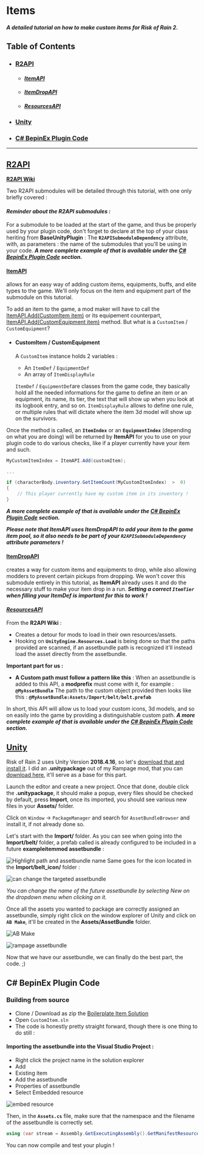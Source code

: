 # Items
***A detailed tutorial on how to make custom items for Risk of Rain 2.***

## Table of Contents

- ### [R2API](https://github.com/risk-of-thunder/R2Wiki/wiki/Custom-Item-Creation#r2api-1)
	- #### [*ItemAPI*](https://github.com/risk-of-thunder/R2Wiki/wiki/Custom-Item-Creation#itemapi-1)
	- #### [*ItemDropAPI*](https://github.com/risk-of-thunder/R2Wiki/wiki/Custom-Item-Creation#itemdropapi-1)
	- #### [*ResourcesAPI*](https://github.com/risk-of-thunder/R2Wiki/wiki/Custom-Item-Creation#resourcesapi-1)
- ### [Unity](https://github.com/risk-of-thunder/R2Wiki/wiki/Custom-Item-Creation#unity-1)
- ### [C# BepinEx Plugin Code](https://github.com/risk-of-thunder/R2Wiki/wiki/Custom-Item-Creation#c-bepinex-plugin-code-1)
---
## [R2API](https://github.com/risk-of-thunder/R2API)
**[R2API Wiki](https://github.com/risk-of-thunder/R2API/wiki)**

Two R2API submodules will be detailed through this tutorial, with one only briefly covered :
#### *Reminder about the R2API submodules :*
For a submodule to be loaded at the start of the game, and thus be properly used by your plugin code, don't forget to declare at the top of your class heriting from **BaseUnityPlugin** : 
The **`R2APISubmoduleDependency`** attribute, with, as parameters : the name of the submodules that you'll be using in your code. 
***A more complete example of that is available under the [C# BepinEx Plugin Code](https://github.com/risk-of-thunder/R2Wiki/wiki/Custom-Item-Creation#c-bepinex-plugin-code-1) section.***

#### [ItemAPI](https://github.com/risk-of-thunder/R2API/blob/master/R2API/ItemAPI.cs)
allows for an easy way of adding custom items, equipments, buffs, and elite types to the game. We'll only focus on the item and equipment part of the submodule on this tutorial.

To add an item to the game, a mod maker will have to call the 
[ItemAPI.Add(CustomItem item)](https://github.com/risk-of-thunder/R2API/blob/master/R2API/ItemAPI.cs#L163) or its equipement counterpart, [ItemAPI.Add(CustomEquipment item)](https://github.com/risk-of-thunder/R2API/blob/master/R2API/ItemAPI.cs#L181) method.
But what is a `CustomItem` / `CustomEquipment`?

- #### CustomItem / CustomEquipment
	A `CustomItem` instance holds 2 variables : 
	- An `ItemDef` / `EquipmentDef`
	- An array of `ItemDisplayRule`
 
  `ItemDef` / `EquipmentDef`are classes from the game code, they basically hold all the needed informations for the game to define an item or an equipment, its name, its tier, the text that will show up when you look at its logbook entry, and so on.
  `ItemDisplayRule` allows to define one rule, or multiple rules that will dictate where the item 3d model will show up on the survivors.

Once the method is called, an **`ItemIndex`** or an **`EquipmentIndex`** (depending on what you are doing) will be returned by **ItemAPI** for you to use on your plugin code to do various checks, like if a player currently have your item and such.
```csharp
MyCustomItemIndex = ItemAPI.Add(customItem);

...

if (characterBody.inventory.GetItemCount(MyCustomItemIndex)  >  0)
{
	// This player currently have my custom item in its inventory !
}
```
***A more complete example of that is available under the [C# BepinEx Plugin Code](https://github.com/risk-of-thunder/R2Wiki/wiki/Custom-Item-Creation#c-bepinex-plugin-code-1) section.***

***Please note that ItemAPI uses ItemDropAPI to add your item to the game item pool, so it also needs to be part of your `R2APISubmoduleDependency` attribute parameters !***


#### [ItemDropAPI](https://github.com/risk-of-thunder/R2API/blob/master/R2API/ItemDropAPI.cs)
creates a way for custom items and equipments to drop, while also allowing modders to prevent certain pickups from dropping. We won't cover this submodule entirely in this tutorial, as **ItemAPI** already uses it and do the necessary stuff to make your item drop in a run. 
***Setting a correct **`ItemTier`** when filling your ItemDef is important for this to work !***

#### [*ResourcesAPI*](https://github.com/risk-of-thunder/R2API/blob/master/R2API/ResourcesAPI.cs)
From the **R2API Wiki** :
- Creates a detour for mods to load in their own resources/assets.
- Hooking on **`UnityEngine.Resources.Load`** is being done so that the paths provided are scanned, if an assetbundle path is recognized it'll instead load the asset directly from the assetbundle.

**Important part for us :**
- **A Custom path must follow a pattern like this** :
When an assetbundle is added to this API, a **modprefix** must come with it, for example : **`@MyAssetBundle`**
The path to the custom object provided then looks like this : **`@MyAssetBundle:Assets/Import/belt/belt.prefab`**

In short, this API will allow us to load your custom icons, 3d models, and so on easily into the game by providing a distinguishable custom path.
***A more complete example of that is available under the [C# BepinEx Plugin Code](https://github.com/risk-of-thunder/R2Wiki/wiki/Custom-Item-Creation#c-bepinex-plugin-code-1) section.***

## [Unity](https://unity.com)
Risk of Rain 2 uses Unity Version **2018.4.16**, so let's [download that and install it](https://download.unity3d.com/download_unity/e6e9ca02b32a/Windows64EditorInstaller/UnitySetup64-2018.4.16f1.exe).
I did an **.unitypackage** out of my Rampage mod, that you can [download here](https://github.com/xiaoxiao921/ItemLib/blob/master/AssetBundle%20Example%20Project.unitypackage), it'll serve as a base for this part.

Launch the editor and create a new project.
Once that done, double click the **.unitypackage**, it should make a popup, every files should be checked by default, press **Import**, once its imported, you should see various new files in your **Assets/** folder.

Click on `Window` -> `PackageManager` and search for `AssetBundleBrowser` and install it, if not already done so.

Let's start with the **Import/** folder.
As you can see when going into the **Import/belt/** folder, a prefab called is already configured to be included in a future **exampleitemmod assetbundle** :

![Highlight path and assetbundle name](https://i.imgur.com/6hCRT1n.png)
Same goes for the icon located in the **Import/belt_icon/** folder : 

![can change the targeted assetbundle](https://i.imgur.com/nUJ8Cmo.png)

*You can change the name of the future assetbundle by selecting New on the dropdown menu when clicking on it.*

Once all the assets you wanted to package are correctly assigned an assetbundle, simply right click on the window explorer of Unity and click on **`AB Make`**, it'll be created in the **Assets/AssetBundle** folder.

![AB Make](https://i.imgur.com/wWJTmie.png)

![rampage assetbundle](https://i.imgur.com/rQEZchv.png)

Now that we have our assetbundle, we can finally do the best part, the code. ;)

## C# BepinEx Plugin Code

### Building from source

- Clone / Download as zip the [Boilerplate Item Solution](https://github.com/xiaoxiao921/CustomItem)
- Open `CustomItem.sln`
- The code is honestly pretty straight forward, though there is one thing to do still :

#### Importing the assetbundle into the Visual Studio Project :
 - Right click the project name in the solution explorer 
 - Add 
 - Existing item 
 - Add the assetbundle
 - Properties of assetbundle
 - Select Embedded resource
 
![embed resource](https://cdn.discordapp.com/attachments/575431803523956746/685275050542235713/unknown.png)

Then, in the **`Assets.cs`** file, make sure that the namespace and the filename of the assetbundle is correctly set.
```csharp
using (var stream = Assembly.GetExecutingAssembly().GetManifestResourceStream("CustomItem.rampage"))
```

You can now compile and test your plugin !